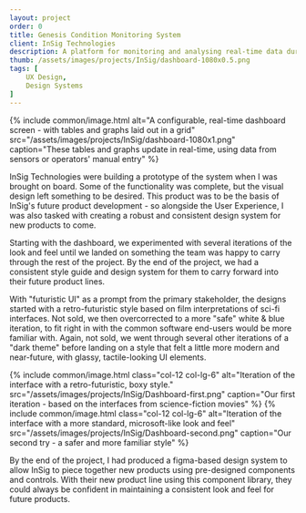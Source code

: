 ```yaml
---
layout: project
order: 0
title: Genesis Condition Monitoring System
client: InSig Technologies
description: A platform for monitoring and analysing real-time data during mining operations.
thumb: /assets/images/projects/InSig/dashboard-1080x0.5.png
tags: [
    UX Design,
    Design Systems
]
---
```


{% include common/image.html alt="A configurable, real-time dashboard screen - with tables and graphs laid out in a grid" src="/assets/images/projects/InSig/dashboard-1080x1.png" caption="These tables and graphs update in real-time, using data from sensors or operators' manual entry" %}

InSig Technologies were building a prototype of the system when I was brought on board. Some of the functionality was complete, but the visual design left something to be desired. This product was to be the basis of InSig's future product development - so alongside the User Experience, I was also tasked with creating a robust and consistent design system for new products to come.

Starting with the dashboard, we experimented with several iterations of the look and feel until we landed on something the team was happy to carry through the rest of the project. By the end of the project, we had a consistent style guide and design system for them to carry forward into their future product lines.

With "futuristic UI" as a prompt from the primary stakeholder, the designs started with a retro-futuristic style based on film interpretations of sci-fi interfaces. Not sold, we then overcorrected to a more "safe" white & blue iteration, to fit right in with the common software end-users would be more familiar with. Again, not sold, we went through several other iterations of a "dark theme" before landing on a style that felt a little more modern and near-future, with glassy, tactile-looking UI elements.

<div class="row">
{% include common/image.html class="col-12 col-lg-6" alt="Iteration of the interface with a retro-futuristic, boxy style." src="/assets/images/projects/InSig/Dashboard-first.png" caption="Our first iteration - based on the interfaces from science-fiction movies" %}
{% include common/image.html class="col-12 col-lg-6" alt="Iteration of the interface with a more standard, microsoft-like look and feel" src="/assets/images/projects/InSig/Dashboard-second.png" caption="Our second try - a safer and more familiar style" %}
</div>

By the end of the project, I had produced a figma-based design system to allow InSig to piece together new products using pre-designed components and controls. With their new product line using this component library, they could always be confident in maintaining a consistent look and feel for future products.